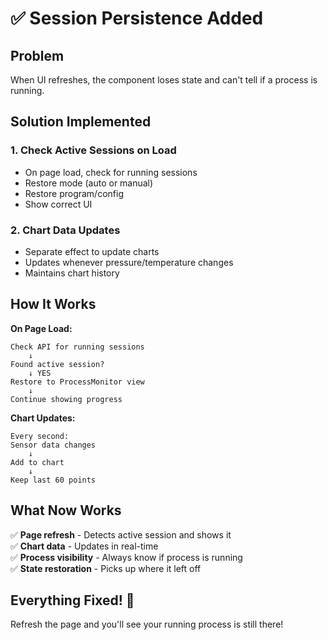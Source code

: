 # ✅ Session Persistence Added

## Problem

When UI refreshes, the component loses state and can't tell if a process is running.

## Solution Implemented

### 1. Check Active Sessions on Load
- On page load, check for running sessions
- Restore mode (auto or manual)
- Restore program/config
- Show correct UI

### 2. Chart Data Updates
- Separate effect to update charts
- Updates whenever pressure/temperature changes
- Maintains chart history

## How It Works

**On Page Load:**
```
Check API for running sessions
    ↓
Found active session?
    ↓ YES
Restore to ProcessMonitor view
    ↓
Continue showing progress
```

**Chart Updates:**
```
Every second:
Sensor data changes
    ↓
Add to chart
    ↓
Keep last 60 points
```

## What Now Works

✅ **Page refresh** - Detects active session and shows it  
✅ **Chart data** - Updates in real-time  
✅ **Process visibility** - Always know if process is running  
✅ **State restoration** - Picks up where it left off  

## Everything Fixed! 🎉

Refresh the page and you'll see your running process is still there!

